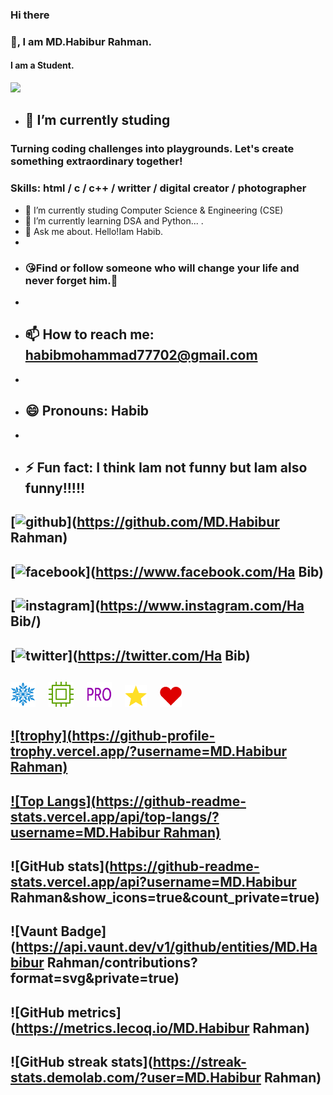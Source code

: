 ### Hi there
###      👋, I am  MD.Habibur Rahman.
#### I am a Student.
![](https://github.com/secrateyourname/MD.Habibur-Rahman/blob/main/anime-style-galaxy-background.jpg)


- ## 🔭 I’m currently studing


### Turning coding challenges into playgrounds. Let's create something extraordinary together!


### Skills: html / c / c++ / writter / digital creator / photographer

- 🔭 I’m currently studing Computer Science & Engineering (CSE) 
- 🌱 I’m currently learning DSA and Python... .
- 💬 Ask me about.     Hello!Iam Habib.
- 
- ### 😘Find or follow someone who will change your life and never forget him.🤫
- 
- ## 📫 How to reach me: habibmohammad77702@gmail.com
- 
- ## 😄 Pronouns: Habib
- 
- ## ⚡ Fun fact: I think Iam not funny but Iam also funny!!!!!


## [<img src='https://cdn.jsdelivr.net/npm/simple-icons@3.0.1/icons/github.svg' alt='github' height='40'>](https://github.com/MD.Habibur Rahman) 
## [<img src='https://cdn.jsdelivr.net/npm/simple-icons@3.0.1/icons/facebook.svg' alt='facebook' height='40'>](https://www.facebook.com/Ha Bib) 
## [<img src='https://cdn.jsdelivr.net/npm/simple-icons@3.0.1/icons/instagram.svg' alt='instagram' height='40'>](https://www.instagram.com/Ha Bib/) 
## [<img src='https://cdn.jsdelivr.net/npm/simple-icons@3.0.1/icons/twitter.svg' alt='twitter' height='40'>](https://twitter.com/Ha Bib)  

## <a href='https://archiveprogram.github.com/'><img src='https://raw.githubusercontent.com/acervenky/animated-github-badges/master/assets/acbadge.gif' width='40' height='40'></a> <a href='https://docs.github.com/en/developers'><img src='https://raw.githubusercontent.com/acervenky/animated-github-badges/master/assets/devbadge.gif' width='40' height='40'></a> <a href='https://github.com/pricing'><img src='https://raw.githubusercontent.com/acervenky/animated-github-badges/master/assets/pro.gif' width='40' height='40'></a> <a href='https://stars.github.com/'><img src='https://raw.githubusercontent.com/acervenky/animated-github-badges/master/assets/starbadge.gif' width='35' height='35'></a> <a href='https://docs.github.com/en/github/supporting-the-open-source-community-with-github-sponsors'><img src='https://raw.githubusercontent.com/acervenky/animated-github-badges/master/assets/sponsorbadge.gif' width='35' height='35'></a> 

## [![trophy](https://github-profile-trophy.vercel.app/?username=MD.Habibur Rahman)](https://github.com/ryo-ma/github-profile-trophy)

## [![Top Langs](https://github-readme-stats.vercel.app/api/top-langs/?username=MD.Habibur Rahman)](https://github.com/anuraghazra/github-readme-stats)

## ![GitHub stats](https://github-readme-stats.vercel.app/api?username=MD.Habibur Rahman&show_icons=true&count_private=true)  

## ![Vaunt Badge](https://api.vaunt.dev/v1/github/entities/MD.Habibur Rahman/contributions?format=svg&private=true)  

## ![GitHub metrics](https://metrics.lecoq.io/MD.Habibur Rahman)  

## ![GitHub streak stats](https://streak-stats.demolab.com/?user=MD.Habibur Rahman)  



